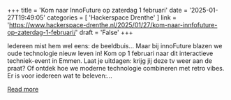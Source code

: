 +++
title = 'Kom naar InnoFuture op zaterdag 1 februari'
date = '2025-01-27T19:49:05'
categories = [ 
 'Hackerspace Drenthe' 
] 
link = 'https://www.hackerspace-drenthe.nl/2025/01/27/kom-naar-innfofuture-op-zaterdag-1-februari/'
draft = 'False'
+++

Iedereen mist hem wel eens: de beeldbuis&#8230; Maar bij innoFuture blazen we oude technologie nieuw leven in! Kom op 1 februari naar dit interactieve techniek-event in Emmen. Laat je uitdagen: krijg jij deze tv weer aan de praat? Of ontdek hoe we moderne technologie combineren met retro vibes. Er is voor iedereen wat te beleven:&#8230;

[Read more](https://www.hackerspace-drenthe.nl/2025/01/27/kom-naar-innfofuture-op-zaterdag-1-februari/)